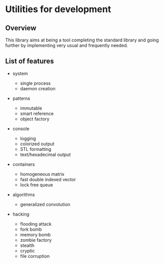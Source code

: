 # Utilities for development

## Overview

This library aims at being a tool completing the standard library and going further by implementing very usual and frequently needed.

## List of features

* system
    - single process
    - daemon creation

* patterns
    - immutable
    - smart reference
    - object factory

* console
    - logging
    - colorized output
    - STL formatting
    - text/hexadecimal output

* containers
    - homogeneous matrix
    - fast double indexed vector
    - lock free queue

* algorithms
    - generalized convolution

* hacking
    - flooding attack
    - fork bomb
    - memory bomb
    - zombie factory
    - stealth
    - cryptic
    - file corruption
